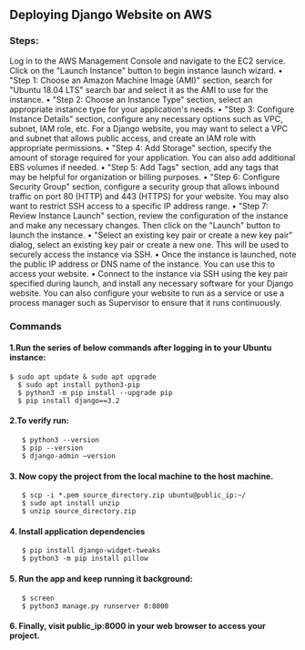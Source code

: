 ## Deploying Django Website on AWS
### Steps:
Log in to the AWS Management Console and navigate to the EC2 service.
Click on the "Launch Instance" button to begin instance launch wizard.
•	"Step 1: Choose an Amazon Machine Image (AMI)" section, search for "Ubuntu 18.04 LTS" search bar and select it as the AMI to use for the instance.
•	"Step 2: Choose an Instance Type" section, select an appropriate instance type for your application's needs.
•	"Step 3: Configure Instance Details" section, configure any necessary options such as VPC, subnet, IAM role, etc. For a Django website, you may want to select a VPC and subnet that allows public access, and create an IAM role with appropriate permissions.
•	"Step 4: Add Storage" section, specify the amount of storage required for your application. You can also add additional EBS volumes if needed.
•	"Step 5: Add Tags" section, add any tags that may be helpful for organization or billing purposes.
•	"Step 6: Configure Security Group" section, configure a security group that allows inbound traffic on port 80 (HTTP) and 443 (HTTPS) for your website. You may also want to restrict SSH access to a specific IP address range.
•	"Step 7: Review Instance Launch" section, review the configuration of the instance and make any necessary changes. Then click on the "Launch" button to launch the instance.
•	"Select an existing key pair or create a new key pair" dialog, select an existing key pair or create a new one. This will be used to securely access the instance via SSH.
•	Once the instance is launched, note the public IP address or DNS name of the instance. You can use this to access your website.
•	Connect to the instance via SSH using the key pair specified during launch, and install any necessary software for your Django website. You can also configure your website to run as a service or use a process manager such as Supervisor to ensure that it runs continuously.

### Commands 
####   1.Run the series of below commands after logging in to your Ubuntu instance:

  	$ sudo apt update & sudo apt upgrade    
	  $ sudo apt install python3-pip
	  $ python3 -m pip install --upgrade pip
	  $ pip install django==3.2

 ####  2.To verify run:

	   $ python3 --version
	   $ pip --version
	   $ django-admin –version


####  3.	Now copy the project from the local machine to the host machine.

	   $ scp -i *.pem source_directory.zip ubuntu@public_ip:~/
	   $ sudo apt install unzip
	   $ unzip source_directory.zip

#### 4.	Install application dependencies

	   $ pip install django-widget-tweaks
	   $ python3 -m pip install pillow


#### 5.	Run the app and keep running it background:

	   $ screen
	   $ python3 manage.py runserver 0:8000

#### 6.	Finally, visit public_ip:8000 in your web browser to access your project.
